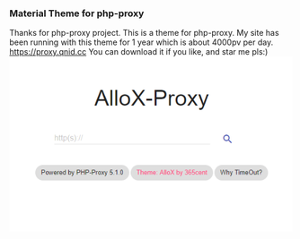 ### Material Theme for php-proxy
Thanks for php-proxy project.
This is a theme for php-proxy.
My site has been running with this theme for 1 year which is about 4000pv per day.
https://proxy.qnid.cc
You can download it if you like, and star me pls:)
![Preview](preview.png)
